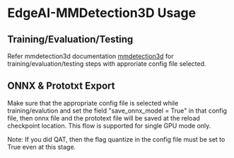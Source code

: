 # EdgeAI-MMDetection3D Usage

## Training/Evaluation/Testing
Refer mmdetection3d documentation [mmdetection3d](README_mmdet3d.md) for training/evaluation/testing steps with approriate config file selected.

## ONNX & Prototxt Export
Make sure that the appropriate config file is selected while training/evalution and set the field "save_onnx_model = True" in that config file, then onnx file and the prototext file will be saved at the reload checkpoint location. This flow is supported for single GPU mode only.

Note: If you did QAT, then the flag quantize in the config file must be set to True even at this stage. 

